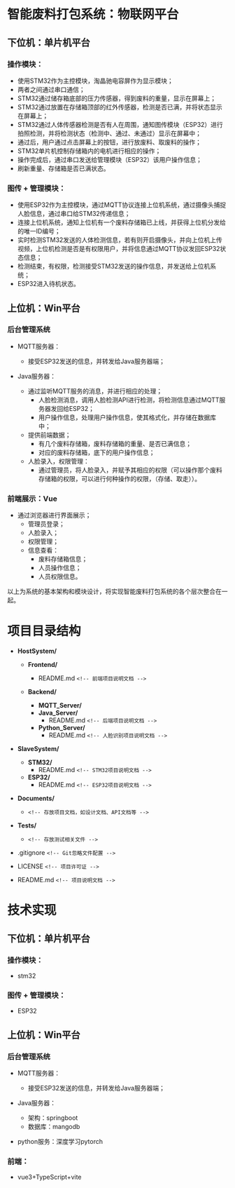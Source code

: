 # 智能废料打包系统：物联网平台

## 下位机：单片机平台

### 操作模块：

- 使用STM32作为主控模块，淘晶驰电容屏作为显示模块；
- 两者之间通过串口通信；
- STM32通过储存箱底部的压力传感器，得到废料的重量，显示在屏幕上；
- STM32通过放置在存储箱顶部的红外传感器，检测是否已满，并将状态显示在屏幕上；
- STM32通过人体传感器检测是否有人在周围，通知图传模块（ESP32）进行拍照检测，并将检测状态（检测中、通过、未通过）显示在屏幕中；
- 通过后，用户通过点击屏幕上的按钮，进行放废料、取废料的操作；
- STM32单片机控制存储箱内的电机进行相应的操作；
- 操作完成后，通过串口发送给管理模块（ESP32）该用户操作信息；
- 刷新重量、存储箱是否已满状态。

### 图传 + 管理模块：

- 使用ESP32作为主控模块，通过MQTT协议连接上位机系统，通过摄像头捕捉人脸信息，通过串口给STM32传递信息；
- 连接上位机系统，通知上位机有一个废料存储箱已上线，并获得上位机分发给的唯一ID编号；
- 实时检测STM32发送的人体检测信息，若有则开启摄像头，并向上位机上传视频，上位机检测是否是有权限用户，并将信息通过MQTT协议发回ESP32状态信息；
- 检测结束，有权限，检测接受STM32发送的操作信息，并发送给上位机系统；
- ESP32进入待机状态。

## 上位机：Win平台

### 后台管理系统

- MQTT服务器：

  - 接受ESP32发送的信息，并转发给Java服务器端；
- Java服务器：

  - 通过监听MQTT服务的消息，并进行相应的处理；
    - 人脸检测消息，调用人脸检测API进行检测，将检测信息通过MQTT服务器发回给ESP32；
    - 用户操作信息，处理用户操作信息，使其格式化，并存储在数据库中；
  - 提供前端数据；
    - 有几个废料存储箱，废料存储箱的重量、是否已满信息；
    - 对应的废料存储箱，底下的用户操作信息；
  - 人脸录入，权限管理：
    - 通过管理员，将人脸录入，并赋予其相应的权限（可以操作那个废料存储箱的权限，可以进行何种操作的权限，（存储、取走））。

### 前端展示：Vue

- 通过浏览器进行界面展示；
  - 管理员登录；
  - 人脸录入；
  - 权限管理；
  - 信息查看：
    - 废料存储箱信息；
    - 人员操作信息；
    - 人员权限信息。

以上为系统的基本架构和模块设计，将实现智能废料打包系统的各个层次整合在一起。

# 项目目录结构

- **HostSystem/**

  - **Frontend/**

    - README.md             `<!-- 前端项目说明文档 -->`
  - **Backend/**

    - **MQTT_Server/**
    - **Java_Server/**
      - README.md             `<!-- 后端项目说明文档 -->`
    - **Python_Server/**
      - README.md             `<!-- 人脸识别项目说明文档 -->`
- **SlaveSystem/**

  - **STM32/**
    - README.md             `<!-- STM32项目说明文档 -->`
  - **ESP32/**
    - README.md             `<!-- ESP32项目说明文档 -->`
- **Documents/**

  - `<!-- 存放项目文档，如设计文档、API文档等 -->`
- **Tests/**

  - `<!-- 存放测试相关文件 -->`
- .gitignore              `<!-- Git忽略文件配置 -->`
- LICENSE                 `<!-- 项目许可证 -->`
- README.md               `<!-- 项目说明文档 -->`

# 技术实现

## 下位机：单片机平台

### 操作模块：

- stm32

### 图传 + 管理模块：

- ESP32

## 上位机：Win平台

### 后台管理系统

- MQTT服务器：

  - 接受ESP32发送的信息，并转发给Java服务器端；
- Java服务器：

  - 架构：springboot
  - 数据库：mangodb
- python服务：深度学习pytorch

### 前端：

- vue3+TypeScript+vite
